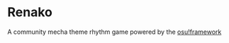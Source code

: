 # Renako

A community mecha theme rhythm game powered by the [osu!framework](https://github.com/ppy/osu-framework)